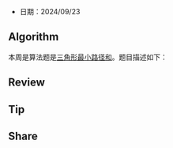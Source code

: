 - 日期：2024/09/23

  
## Algorithm
本周是算法题是[三角形最小路径和](https://leetcode.cn/problems/triangle)。题目描述如下：

> 


## Review

## Tip

## Share